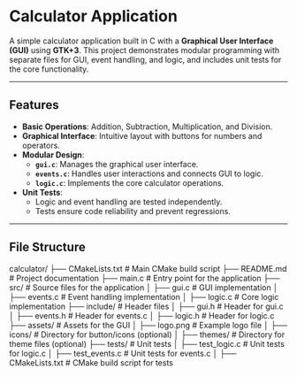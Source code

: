 # Calculator Application

A simple calculator application built in C with a **Graphical User Interface (GUI)** using **GTK+3**. This project demonstrates modular programming with separate files for GUI, event handling, and logic, and includes unit tests for the core functionality.

---

## Features

- **Basic Operations**: Addition, Subtraction, Multiplication, and Division.
- **Graphical Interface**: Intuitive layout with buttons for numbers and operators.
- **Modular Design**:
  - **`gui.c`**: Manages the graphical user interface.
  - **`events.c`**: Handles user interactions and connects GUI to logic.
  - **`logic.c`**: Implements the core calculator operations.
- **Unit Tests**:
  - Logic and event handling are tested independently.
  - Tests ensure code reliability and prevent regressions.

---

## File Structure

calculator/
├── CMakeLists.txt         # Main CMake build script
├── README.md              # Project documentation
├── main.c                 # Entry point for the application
├── src/                   # Source files for the application
│   ├── gui.c              # GUI implementation
│   ├── events.c           # Event handling implementation
│   ├── logic.c            # Core logic implementation
├── include/               # Header files
│   ├── gui.h              # Header for gui.c
│   ├── events.h           # Header for events.c
│   ├── logic.h            # Header for logic.c
├── assets/                # Assets for the GUI
│   ├── logo.png           # Example logo file
│   ├── icons/             # Directory for button/icons (optional)
│   ├── themes/            # Directory for theme files (optional)
├── tests/                 # Unit tests
│   ├── test_logic.c       # Unit tests for logic.c
│   ├── test_events.c      # Unit tests for events.c
│   ├── CMakeLists.txt     # CMake build script for tests